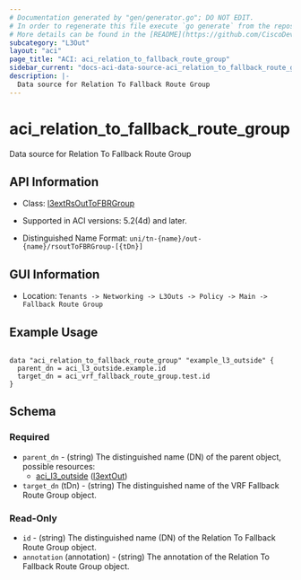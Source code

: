 ```yaml
---
# Documentation generated by "gen/generator.go"; DO NOT EDIT.
# In order to regenerate this file execute `go generate` from the repository root.
# More details can be found in the [README](https://github.com/CiscoDevNet/terraform-provider-aci/blob/master/README.md).
subcategory: "L3Out"
layout: "aci"
page_title: "ACI: aci_relation_to_fallback_route_group"
sidebar_current: "docs-aci-data-source-aci_relation_to_fallback_route_group"
description: |-
  Data source for Relation To Fallback Route Group
---
```


# aci_relation_to_fallback_route_group #

Data source for Relation To Fallback Route Group

## API Information ##

* Class: [l3extRsOutToFBRGroup](https://pubhub.devnetcloud.com/media/model-doc-latest/docs/app/index.html#/objects/l3extRsOutToFBRGroup/overview)

* Supported in ACI versions: 5.2(4d) and later.

* Distinguished Name Format: `uni/tn-{name}/out-{name}/rsoutToFBRGroup-[{tDn}]`

## GUI Information ##

* Location: `Tenants -> Networking -> L3Outs -> Policy -> Main -> Fallback Route Group`

## Example Usage ##

```hcl

data "aci_relation_to_fallback_route_group" "example_l3_outside" {
  parent_dn = aci_l3_outside.example.id
  target_dn = aci_vrf_fallback_route_group.test.id
}

```

## Schema ##

### Required ###

* `parent_dn` - (string) The distinguished name (DN) of the parent object, possible resources:
  - [aci_l3_outside](https://registry.terraform.io/providers/CiscoDevNet/aci/latest/docs/resources/l3_outside) ([l3extOut](https://pubhub.devnetcloud.com/media/model-doc-latest/docs/app/index.html#/objects/l3extOut/overview))
* `target_dn` (tDn) - (string) The distinguished name of the VRF Fallback Route Group object.

### Read-Only ###

* `id` - (string) The distinguished name (DN) of the Relation To Fallback Route Group object.
* `annotation` (annotation) - (string) The annotation of the Relation To Fallback Route Group object.
